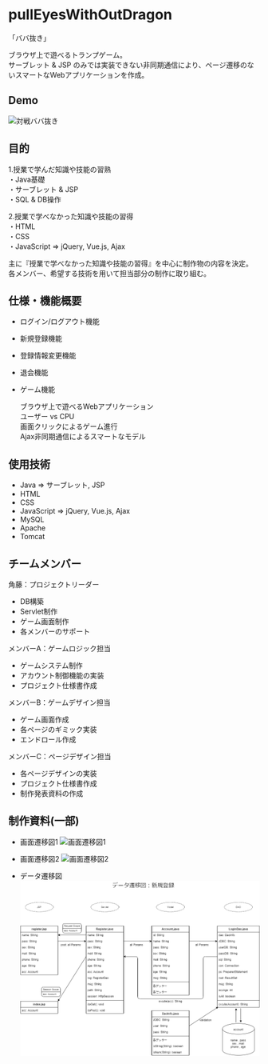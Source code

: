 # pullEyesWithOutDragon

「ババ抜き」  

ブラウザ上で遊べるトランプゲーム。  
サーブレット & JSP のみでは実装できない非同期通信により、ページ遷移のないスマートなWebアプリケーションを作成。  

## Demo

![対戦ババ抜き](https://github.com/kakuto-Takeshi/TeamA-Without-bubbling/blob/master/document/baba.gif)

## 目的

1.授業で学んだ知識や技能の習熟  
・Java基礎  
・サーブレット & JSP  
・SQL & DB操作  

2.授業で学べなかった知識や技能の習得  
・HTML  
・CSS  
・JavaScript ⇒ jQuery, Vue.js, Ajax  

主に『授業で学べなかった知識や技能の習得』を中心に制作物の内容を決定。  
各メンバー、希望する技術を用いて担当部分の制作に取り組む。  

## 仕様・機能概要

-   ログイン/ログアウト機能
-   新規登録機能
-   登録情報変更機能
-   退会機能
-   ゲーム機能

    ブラウザ上で遊べるWebアプリケーション  
    ユーザー vs CPU  
    画面クリックによるゲーム進行  
    Ajax非同期通信によるスマートなモデル  

## 使用技術

-   Java ⇒ サーブレット, JSP
-   HTML
-   CSS
-   JavaScript ⇒ jQuery, Vue.js, Ajax
-   MySQL
-   Apache
-   Tomcat

## チームメンバー

角藤：プロジェクトリーダー

-   DB構築
-   Servlet制作
-   ゲーム画面制作
-   各メンバーのサポート

メンバーA：ゲームロジック担当

-   ゲームシステム制作
-   アカウント制御機能の実装
-   プロジェクト仕様書作成

メンバーB：ゲームデザイン担当

-   ゲーム画面作成
-   各ページのギミック実装
-   エンドロール作成

メンバーC：ページデザイン担当

-   各ページデザインの実装
-   プロジェクト仕様書作成
-   制作発表資料の作成

## 制作資料(一部)

-   画面遷移図1
    ![画面遷移図1](https://github.com/kakuto-Takeshi/TeamA-Without-bubbling/blob/master/document/Screen-transition1.pngf)

-   画面遷移図2
    ![画面遷移図2](https://github.com/kakuto-Takeshi/TeamA-Without-bubbling/blob/master/document/Screen-transition2.pngf)

-   データ遷移図
    ![データ遷移図](https://github.com/kakuto-Takeshi/TeamA-Without-bubbling/blob/master/document/new-account.png)
